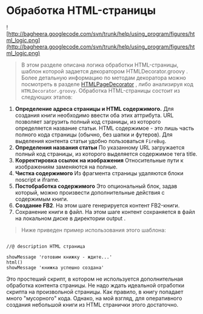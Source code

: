 # Обработка HTML-страницы #

![http://bagheera.googlecode.com/svn/trunk/help/using_program/figures/html_logic.png](http://bagheera.googlecode.com/svn/trunk/help/using_program/figures/html_logic.png)

> В этом разделе описана логика обработки HTML-страницы, шаблон которой задается декоратором HTMLDecorator.groovy . Более детальную информацию по методам декоратора можно посмотреть в разделе [HTMLPageDecorator](HTMLPageDecorator.md) , либо анализируя код `HTMLDecorator.groovy`. Обработка HTML-страницы состоит из следующих этапов:

  1. **Определение адреса страницы и HTML содержимого.** Для создания книги необходимо ввести оба этих аттрибута. URL позволяет загрузить полный код страницы, из которого определяется название статьи. HTML содержимое - это лишь часть полного кода страницы (обычно, без шапки и футеров). Для выделения контента статьи удобно пользоваться `FireBug`.
  1. **Определения названия статьи** По указанному URL загружается полный код страницы, из которого выделяется содержимое тега title.
  1. **Корректировка ссылок на изображения** Относительные пути к изображениям заменяются на полные.
  1. **Чистка содержимого** Из фрагмента страницы удаляются блоки noscript и iframe.
  1. **Постобработка содержимого** Это опциональный блок, задав который, можно произвести дополнительные действия с содержимым книги.
  1. **Создание FB2**. На этом шаге генерируется контент FB2-книги.
  1. Сохранение книги в файл. На этом шаге контент сохраняется в файл на локальном диске в директории output .

> Ниже приведен пример использования этого шаблона:

```

//@ description HTML страница

showMessage 'готовим книжку - ждите...'
html()
showMessage 'книжка успешно создана'

```

Это простеший скрипт, в котором не используется дополнительная обработка контента страницы. Не надо ждать идеальной отработки скрипта на произвольной страницы. Как правило, в книгу попадает много "мусорного" кода. Однако, на мой взгляд, для оперативного создания небольшой книги из HTML странички этого достаточно.
